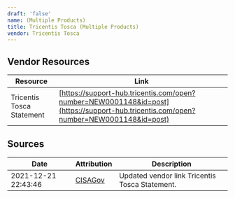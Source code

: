 ```yaml
---
draft: 'false'
name: (Multiple Products)
title: Tricentis Tosca (Multiple Products)
vendor: Tricentis Tosca
---
```


## Vendor Resources
| Resource | Link |
| --- | --- |
| Tricentis Tosca Statement | [https://support-hub.tricentis.com/open?number=NEW0001148&id=post](https://support-hub.tricentis.com/open?number=NEW0001148&id=post) |



## Sources
| Date | Attribution | Description |
| --- | --- | --- |
| 2021-12-21 22:43:46 | [CISAGov](https://raw.githubusercontent.com/cisagov/log4j-affected-db/develop/README.md) | Updated vendor link Tricentis Tosca Statement.  |
